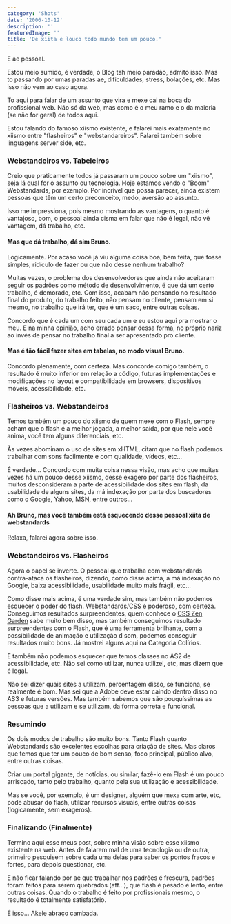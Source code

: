 ```yaml
---
category: 'Shots'
date: '2006-10-12'
description: ''
featuredImage: ''
title: 'De xiita e louco todo mundo tem um pouco.'
---
```


E ae pessoal.

Estou meio sumido, é verdade, o Blog tah meio paradão, admito isso. Mas to passando por umas paradas ae, dificuldades, stress, bolações, etc. Mas isso não vem ao caso agora.

To aqui para falar de um assunto que vira e mexe cai na boca do profissional web. Não só da web, mas como é o meu ramo e o da maioria (se não for geral) de todos aqui.

Estou falando do famoso xiismo existente, e falarei mais exatamente no xiismo entre "flasheiros" e "webstandareiros". Falarei também sobre linguagens server side, etc.

### Webstandeiros vs. Tabeleiros

Creio que praticamente todos já passaram um pouco sobre um "xiismo", seja lá qual for o assunto ou tecnologia. Hoje estamos vendo o "Boom" Webstandards, por exemplo. Por incrível que possa parecer, ainda existem pessoas que têm um certo preconceito, medo, aversão ao assunto.

Isso me impressiona, pois mesmo mostrando as vantagens, o quanto é vantajoso, bom, o pessoal ainda cisma em falar que não é legal, não vê vantagem, dá trabalho, etc.

#### Mas que dá trabalho, dá sim Bruno.

Logicamente. Por acaso você já viu alguma coisa boa, bem feita, que fosse simples, ridículo de fazer ou que não desse nenhum trabalho?

Muitas vezes, o problema dos desenvolvedores que ainda não aceitaram seguir os padrões como método de desenvolvimento, é que dá um certo trabalho, é demorado, etc. Com isso, acabam não pensando no resultado final do produto, do trabalho feito, não pensam no cliente, pensam em si mesmo, no trabalho que irá ter, que é um saco, entre outras coisas.

Concordo que é cada um com seu cada um e eu estou aqui pra mostrar o meu. E na minha opinião, acho errado pensar dessa forma, no próprio nariz ao invés de pensar no trabalho final a ser apresentado pro cliente.

#### Mas é tão fácil fazer sites em tabelas, no modo visual Bruno.

Concordo plenamente, com certeza. Mas concorde comigo também, o resultado é muito inferior em relação a código, futuras implementações e modificações no layout e compatibilidade em browsers, dispositivos móveis, acessibilidade, etc.

### Flasheiros vs. Webstandeiros

Temos também um pouco do xiismo de quem mexe com o Flash, sempre acham que o flash é a melhor jogada, a melhor saída, por que nele você anima, você tem alguns diferenciais, etc.

Às vezes abominam o uso de sites em xHTML, citam que no flash podemos trabalhar com sons facilmente e com qualidade, vídeos, etc...

É verdade... Concordo com muita coisa nessa visão, mas acho que muitas vezes há um pouco desse xiismo, desse exagero por parte dos flasheiros, muitos desconsideram a parte de acessibilidade dos sites em flash, da usabilidade de alguns sites, da má indexação por parte dos buscadores como o Google, Yahoo, MSN, entre outros...

#### Ah Bruno, mas você também está esquecendo desse pessoal xiita de webstandards

Relaxa, falarei agora sobre isso.

### Webstandeiros vs. Flasheiros

Agora o papel se inverte. O pessoal que trabalha com webstandards contra-ataca os flasheiros, dizendo, como disse acima, a má indexação no Google, baixa acessibilidade, usabilidade muito mais frágil, etc...

Como disse mais acima, é uma verdade sim, mas também não podemos esquecer o poder do flash. Webstandards/CSS é poderoso, com certeza. Conseguimos resultados surpreendentes, quem conhece o [CSS Zen Garden](http://www.csszengarden.com 'Visitar o site CSS Zen Garden') sabe muito bem disso, mas também conseguimos resultado surpreendentes com o Flash, que é uma ferramenta brilhante, com a possibilidade de animação e utilização d som, podemos conseguir resultados muito bons. Já mostrei alguns aqui na Categoria Colírios.

E também não podemos esquecer que temos classes no AS2 de acessibilidade, etc. Não sei como utilizar, nunca utilizei, etc, mas dizem que é legal.

Não sei dizer quais sites a utilizam, percentagem disso, se funciona, se realmente é bom. Mas sei que a Adobe deve estar caindo dentro disso no AS3 e futuras versões. Mas também sabemos que são pouquíssimas as pessoas que a utilizam e se utilizam, da forma correta e funcional.

### Resumindo

Os dois modos de trabalho são muito bons. Tanto Flash quanto Webstandards são excelentes escolhas para criação de sites. Mas claros que temos que ter um pouco de bom senso, foco principal, público alvo, entre outras coisas.

Criar um portal gigante, de notícias, ou similar, fazê-lo em Flash é um pouco arriscado, tanto pelo trabalho, quanto pela sua utilização e acessibilidade.

Mas se você, por exemplo, é um designer, alguém que mexa com arte, etc, pode abusar do flash, utilizar recursos visuais, entre outras coisas (logicamente, sem exageros).

### Finalizando (Finalmente)

Termino aqui esse meus post, sobre minha visão sobre esse xiismo existente na web. Antes de falarem mal de uma tecnologia ou de outra, primeiro pesquisem sobre cada uma delas para saber os pontos fracos e fortes, para depois questionar, etc.

E não ficar falando por ae que trabalhar nos padrões é frescura, padrões foram feitos para serem quebrados (aff...), que flash é pesado e lento, entre outras coisas. Quando o trabalho é feito por profissionais mesmo, o resultado é totalmente satisfatório.

É isso... Akele abraço cambada.
